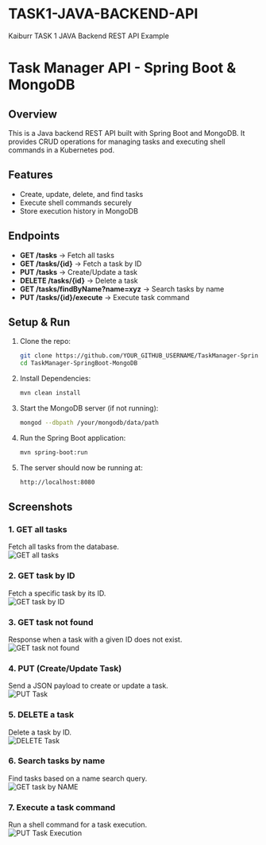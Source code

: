 # TASK1-JAVA-BACKEND-API
Kaiburr TASK 1 JAVA Backend REST API Example 


# Task Manager API - Spring Boot & MongoDB  

## Overview  
This is a Java backend REST API built with Spring Boot and MongoDB. It provides CRUD operations for managing tasks and executing shell commands in a Kubernetes pod.  

## Features  
- Create, update, delete, and find tasks  
- Execute shell commands securely  
- Store execution history in MongoDB  

## Endpoints  
- **GET /tasks** → Fetch all tasks  
- **GET /tasks/{id}** → Fetch a task by ID  
- **PUT /tasks** → Create/Update a task  
- **DELETE /tasks/{id}** → Delete a task  
- **GET /tasks/findByName?name=xyz** → Search tasks by name  
- **PUT /tasks/{id}/execute** → Execute task command  

## Setup & Run  
1. Clone the repo:  
   ```sh
   git clone https://github.com/YOUR_GITHUB_USERNAME/TaskManager-SpringBoot-MongoDB.git
   cd TaskManager-SpringBoot-MongoDB

2. Install Dependencies:
   ```sh
   mvn clean install

3. Start the MongoDB server (if not running):
   ```sh
   mongod --dbpath /your/mongodb/data/path

4. Run the Spring Boot application:
   ```sh
   mvn spring-boot:run

5. The server should now be running at:
   ```sh
   http://localhost:8080

## Screenshots  

### 1. GET all tasks  
Fetch all tasks from the database.  
![GET all tasks](screenshots/GET_method.jpg)  

### 2. GET task by ID  
Fetch a specific task by its ID.  
![GET task by ID](screenshots/GET_Task_by_ID.png)  

### 3. GET task not found  
Response when a task with a given ID does not exist.  
![GET task not found](screenshots/GET_not_found.png)  

### 4. PUT (Create/Update Task)  
Send a JSON payload to create or update a task.  
![PUT Task](screenshots/POST_method.png)  

### 5. DELETE a task  
Delete a task by ID.  
![DELETE Task](screenshots/DELETE_method.png)  

### 6. Search tasks by name  
Find tasks based on a name search query.  
![GET task by NAME](screenshots/GET_task_by_NAME.png)  

### 7. Execute a task command  
Run a shell command for a task execution.  
![PUT Task Execution](screenshots/PUT_Task_Execute.png)  






